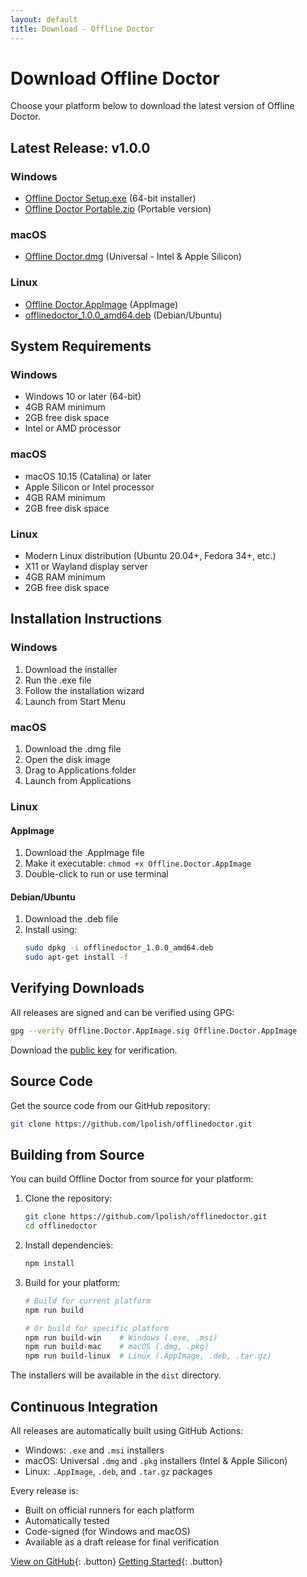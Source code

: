 ```yaml
---
layout: default
title: Download - Offline Doctor
---
```


# Download Offline Doctor

Choose your platform below to download the latest version of Offline Doctor.

## Latest Release: v1.0.0

### Windows
- [Offline Doctor Setup.exe](https://github.com/lpolish/offlinedoctor/releases/latest/download/Offline.Doctor.Setup.exe) (64-bit installer)
- [Offline Doctor Portable.zip](https://github.com/lpolish/offlinedoctor/releases/latest/download/Offline.Doctor.Portable.zip) (Portable version)

### macOS
- [Offline Doctor.dmg](https://github.com/lpolish/offlinedoctor/releases/latest/download/Offline.Doctor.dmg) (Universal - Intel & Apple Silicon)

### Linux
- [Offline Doctor.AppImage](https://github.com/lpolish/offlinedoctor/releases/latest/download/Offline.Doctor.AppImage) (AppImage)
- [offlinedoctor_1.0.0_amd64.deb](https://github.com/lpolish/offlinedoctor/releases/latest/download/offlinedoctor_1.0.0_amd64.deb) (Debian/Ubuntu)

## System Requirements

### Windows
- Windows 10 or later (64-bit)
- 4GB RAM minimum
- 2GB free disk space
- Intel or AMD processor

### macOS
- macOS 10.15 (Catalina) or later
- Apple Silicon or Intel processor
- 4GB RAM minimum
- 2GB free disk space

### Linux
- Modern Linux distribution (Ubuntu 20.04+, Fedora 34+, etc.)
- X11 or Wayland display server
- 4GB RAM minimum
- 2GB free disk space

## Installation Instructions

### Windows
1. Download the installer
2. Run the .exe file
3. Follow the installation wizard
4. Launch from Start Menu

### macOS
1. Download the .dmg file
2. Open the disk image
3. Drag to Applications folder
4. Launch from Applications

### Linux
#### AppImage
1. Download the .AppImage file
2. Make it executable: `chmod +x Offline.Doctor.AppImage`
3. Double-click to run or use terminal

#### Debian/Ubuntu
1. Download the .deb file
2. Install using:
   ```bash
   sudo dpkg -i offlinedoctor_1.0.0_amd64.deb
   sudo apt-get install -f
   ```

## Verifying Downloads

All releases are signed and can be verified using GPG:

```bash
gpg --verify Offline.Doctor.AppImage.sig Offline.Doctor.AppImage
```

Download the [public key](https://github.com/lpolish.gpg) for verification.

## Source Code

Get the source code from our GitHub repository:

```bash
git clone https://github.com/lpolish/offlinedoctor.git
```

## Building from Source

You can build Offline Doctor from source for your platform:

1. Clone the repository:
   ```bash
   git clone https://github.com/lpolish/offlinedoctor.git
   cd offlinedoctor
   ```

2. Install dependencies:
   ```bash
   npm install
   ```

3. Build for your platform:
   ```bash
   # Build for current platform
   npm run build

   # Or build for specific platform
   npm run build-win    # Windows (.exe, .msi)
   npm run build-mac    # macOS (.dmg, .pkg)
   npm run build-linux  # Linux (.AppImage, .deb, .tar.gz)
   ```

The installers will be available in the `dist` directory.

## Continuous Integration

All releases are automatically built using GitHub Actions:
- Windows: `.exe` and `.msi` installers
- macOS: Universal `.dmg` and `.pkg` installers (Intel & Apple Silicon)
- Linux: `.AppImage`, `.deb`, and `.tar.gz` packages

Every release is:
- Built on official runners for each platform
- Automatically tested
- Code-signed (for Windows and macOS)
- Available as a draft release for final verification

[View on GitHub](https://github.com/lpolish/offlinedoctor){: .button} [Getting Started](./getting-started.html){: .button}
